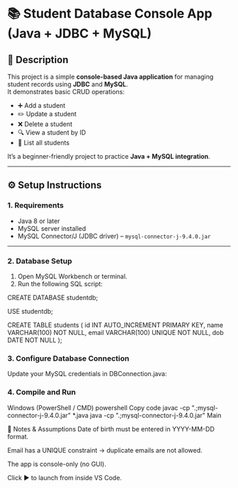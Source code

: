 # 📚 Student Database Console App (Java + JDBC + MySQL)

## 📝 Description
This project is a simple **console-based Java application** for managing student records using **JDBC** and **MySQL**.  
It demonstrates basic CRUD operations:

- ➕ Add a student  
- ✏️ Update a student  
- ❌ Delete a student  
- 🔍 View a student by ID  
- 📃 List all students  

It’s a beginner-friendly project to practice **Java + MySQL integration**.

---

## ⚙️ Setup Instructions

### 1. Requirements
- Java 8 or later  
- MySQL server installed  
- MySQL Connector/J (JDBC driver) – `mysql-connector-j-9.4.0.jar`

---

### 2. Database Setup
1. Open MySQL Workbench or terminal.  
2. Run the following SQL script:


CREATE DATABASE studentdb;

USE studentdb;

CREATE TABLE students (
    id INT AUTO_INCREMENT PRIMARY KEY,
    name VARCHAR(100) NOT NULL,
    email VARCHAR(100) UNIQUE NOT NULL,
    dob DATE NOT NULL
);

### 3. Configure Database Connection
Update your MySQL credentials in DBConnection.java:

### 4. Compile and Run
Windows (PowerShell / CMD)
powershell
Copy code
javac -cp ".;mysql-connector-j-9.4.0.jar" *.java
java -cp ".;mysql-connector-j-9.4.0.jar" Main

📌 Notes & Assumptions
Date of birth must be entered in YYYY-MM-DD format.

Email has a UNIQUE constraint → duplicate emails are not allowed.

The app is console-only (no GUI).

Click ▶️ to launch from inside VS Code.
